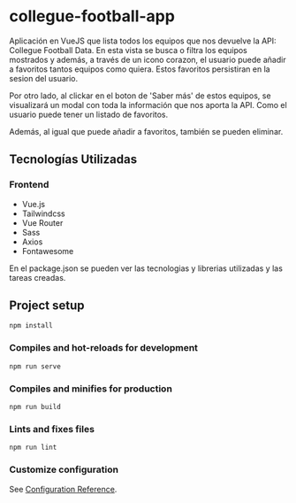 # collegue-football-app
Aplicación en VueJS que lista todos los equipos que nos devuelve la API: Collegue Football Data. En esta vista se busca o filtra los equipos mostrados y además, a través de un icono corazon, el usuario puede añadir a favoritos tantos equipos como quiera. Estos favoritos persistiran en la sesion del usuario.

Por otro lado, al clickar en el boton de 'Saber más' de estos equipos, se visualizará un modal con toda la información que nos aporta la API. Como el usuario puede tener un listado de favoritos.

Además, al igual que puede añadir a favoritos, también se pueden eliminar.

## Tecnologías Utilizadas

### Frontend
* Vue.js
* Tailwindcss
* Vue Router
* Sass
* Axios
* Fontawesome

En el package.json se pueden ver las tecnologias y librerias utilizadas y las tareas creadas.

## Project setup
```
npm install
```

### Compiles and hot-reloads for development
```
npm run serve
```

### Compiles and minifies for production
```
npm run build
```

### Lints and fixes files
```
npm run lint
```

### Customize configuration
See [Configuration Reference](https://cli.vuejs.org/config/).
